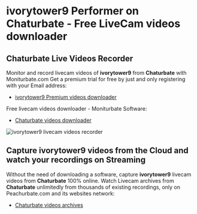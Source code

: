 # ivorytower9 Performer on Chaturbate - Free LiveCam videos downloader

## Chaturbate Live Videos Recorder

Monitor and record livecam videos of **ivorytower9** from **Chaturbate** with Moniturbate.com
Get a premium trial for free by just and only registering with your Email address:
* [ivorytower9 Premium videos downloader](https://moniturbate.com/request-demo-licence-key.html)

Free livecam videos downloader - Moniturbate Software:
* [Chaturbate videos downloader](https://moniturbate.com/moniturbate-download-software.html)

![ivorytower9 livecam videos recorder](https://peachurnet.com/templates/moniturbate-software.png)


## Capture ivorytower9 videos from the Cloud and watch your recordings on Streaming

Without the need of downloading a software, capture **ivorytower9** livecam videos from **Chaturbate** 100% online.
Watch Livecam archives from **Chaturbate** unlimitedly from thousands of existing recordings, only on Peachurbate.com and its websites network:
* [Chaturbate videos archives](https://peachurnet.com/)